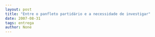 ```yaml
---
layout: post
title: "Entre o panfleto partidário e a necessidade de investigar"
date: 2007-08-31
tags: entrega
author: None
---
```

 